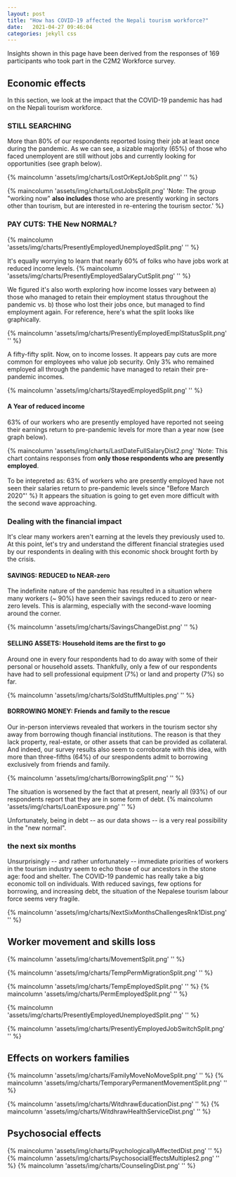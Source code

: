 ```yaml
---
layout: post
title: "How has COVID-19 affected the Nepali tourism workforce?"
date:   2021-04-27 09:46:04
categories: jekyll css
---
```


Insights shown in this page have been derived from the responses of 169 participants who took part in the C2M2 Workforce survey.

## Economic effects
In this section, we look at the impact that the COVID-19 pandemic has had on the Nepali tourism workforce. 

### STILL SEARCHING
More than 80% of our respondents reported losing their job at least once during the pandemic. As we can see, a sizable majority (65%) of those who faced unemployent are still without jobs and currently looking for opportunities (see graph below).

{% maincolumn 'assets/img/charts/LostOrKeptJobSplit.png' '' %}



{% maincolumn 'assets/img/charts/LostJobsSplit.png' 'Note: The group "working now" **also includes** those who are presently working in sectors other than tourism, but are interested in re-entering the tourism sector.' %}

<!-- ### income > vocation

{% maincolumn 'assets/img/charts/PresentlyEmployedOccupationSplit.png' '' %} -->


### PAY CUTS: THE New NORMAL?

{% maincolumn 'assets/img/charts/PresentlyEmployedUnemployedSplit.png' '' %}

It's equally  worrying to learn that nearly 60% of folks who have jobs work at reduced income levels.
{% maincolumn 'assets/img/charts/PresentlyEmployedSalaryCutSplit.png' '' %}

We figured it's also worth exploring how income losses vary between a) those who managed to retain their employment status throughout the pandemic vs. b) those who lost their jobs once, but managed to find employment again. For reference, here's what the split looks like graphically. 

{% maincolumn 'assets/img/charts/PresentlyEmployedEmplStatusSplit.png' '' %}

A fifty-fifty split. Now, on to income losses. It appears pay cuts are more common for employees who value job security. Only 3% who remained employed all through the pandemic have managed to retain their pre-pandemic incomes. 

{% maincolumn 'assets/img/charts/StayedEmployedSplit.png' '' %}

#### A Year of reduced income
63% of our workers who are presently employed have reported not seeing their earnings return to pre-pandemic levels for more than a year now (see graph below).

{% maincolumn 'assets/img/charts/LastDateFullSalaryDist2.png' 'Note: This chart contains responses from **only those respondents who are presently employed**. <br/> <br/> To be intepreted as: 63% of workers who are presently employed have not seen their salaries return to pre-pandemic levels since "Before March 2020"' %} 
It appears the situation is going to get even more difficult with the second wave approaching.


### Dealing with the financial impact

It's clear many workers aren't earning at the levels they previously used to. At this point, let's try and understand the different financial strategies used by our respondents in dealing with this economic shock brought forth by the crisis.


#### SAVINGS: REDUCED to NEAR-zero

The indefinite nature of the pandemic has resulted in a situation where many workers (~ 90%) have seen their savings reduced to zero or near-zero levels. This is alarming, especially with the second-wave looming around the corner. 

{% maincolumn 'assets/img/charts/SavingsChangeDist.png' '' %}



#### SELLING ASSETS: Household items are the first to go

Around one in every four respondents had to do away with some of their personal or household assets. Thankfully, only a few of our respondents have had to sell professional equipment (7%) or land and property (7%) so far.

{% maincolumn 'assets/img/charts/SoldStuffMultiples.png' '' %}


#### BORROWING MONEY: Friends and family to the rescue

Our in-person interviews revealed that workers in the tourism sector shy away from borrowing though financial institutions. The reason is that they lack property, real-estate, or other assets that can be provided as collateral. And indeed, our survey results also seem to corroborate with this idea, with more than three-fifths (64%) of our srespondents admit to borrowing exclusively from friends and family. 

{% maincolumn 'assets/img/charts/BorrowingSplit.png' '' %}

The situation is worsened by the fact that at present, nearly all (93%) of our respondents report that they are in some form of debt.
{% maincolumn 'assets/img/charts/LoanExposure.png' '' %}

Unfortunately, being in debt -- as our data shows -- is a very real possibility in the "new normal".

### the next six months

Unsurprisingly -- and rather unfortunately -- immediate priorities of workers in the tourism industry seem to echo those of our ancestors in the stone age: food and shelter. The COVID-19 pandemic has really take a big economic toll on individuals. With reduced savings, few options for borrowing, and increasing debt, the situation of the Nepalese tourism labour force seems very fragile. 

{% maincolumn 'assets/img/charts/NextSixMonthsChallengesRnk1Dist.png' '' %}


## Worker movement and skills loss
{% maincolumn 'assets/img/charts/MovementSplit.png' '' %}


{% maincolumn 'assets/img/charts/TempPermMigrationSplit.png' '' %}


{% maincolumn 'assets/img/charts/TempEmployedSplit.png' '' %}
{% maincolumn 'assets/img/charts/PermEmployedSplit.png' '' %}



{% maincolumn 'assets/img/charts/PresentlyEmployedUnemployedSplit.png' '' %}

{% maincolumn 'assets/img/charts/PresentlyEmployedJobSwitchSplit.png' '' %}



## Effects on workers families



{% maincolumn 'assets/img/charts/FamilyMoveNoMoveSplit.png' '' %}
{% maincolumn 'assets/img/charts/TemporaryPermanentMovementSplit.png' '' %}




{% maincolumn 'assets/img/charts/WitdhrawEducationDist.png' '' %}
{% maincolumn 'assets/img/charts/WitdhrawHealthServiceDist.png' '' %}



## Psychosocial effects

{% maincolumn 'assets/img/charts/PsychologicallyAffectedDist.png' '' %}
{% maincolumn 'assets/img/charts/PsychosocialEffectsMultiples2.png' '' %}
{% maincolumn 'assets/img/charts/CounselingDist.png' '' %}

<!-- {% maincolumn 'assets/img/charts/NextSixMonthsChallengesMultiples.png' '' %} -->
